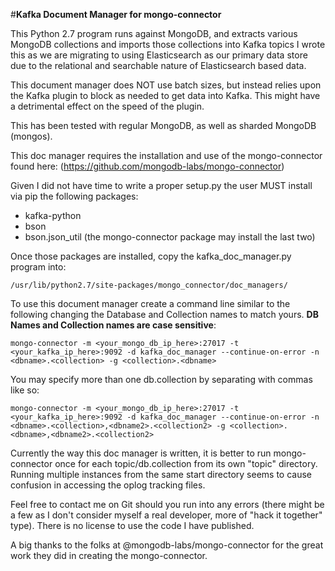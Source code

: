 #**Kafka Document Manager for mongo-connector**

This Python 2.7 program runs against MongoDB, and extracts various MongoDB collections and imports those collections into Kafka topics
I wrote this as we are migrating to using Elasticsearch as our primary data store due to the relational and searchable nature of Elasticsearch based data.

This document manager does NOT use batch sizes, but instead relies upon the Kafka plugin to block as needed to get data into Kafka.  This might have a detrimental effect on the speed of the plugin.

This has been tested with regular MongoDB, as well as sharded MongoDB (mongos).

This doc manager requires the installation and use of the mongo-connector found here:
(https://github.com/mongodb-labs/mongo-connector)

Given I did not have time to write a proper setup.py the user MUST install via pip the following packages:

- kafka-python
- bson
- bson.json_util (the mongo-connector package may install the last two)

Once those packages are installed, copy the kafka_doc_manager.py program into:
```
/usr/lib/python2.7/site-packages/mongo_connector/doc_managers/
```

To use this document manager create a command line similar to the following changing the Database and Collection names to match yours.  **DB Names and Collection names are case sensitive**:
```
mongo-connector -m <your_mongo_db_ip_here>:27017 -t <your_kafka_ip_here>:9092 -d kafka_doc_manager --continue-on-error -n <dbname>.<collection> -g <collection>.<dbname>
```
You may specify more than one db.collection by separating with commas like so:
```
mongo-connector -m <your_mongo_db_ip_here>:27017 -t <your_kafka_ip_here>:9092 -d kafka_doc_manager --continue-on-error -n <dbname>.<collection>,<dbname2>.<collection2> -g <collection>.<dbname>,<dbname2>.<collection2>
```

Currently the way this doc manager is written, it is better to run mongo-connector once for each topic/db.collection from its own "topic" directory.  Running multiple instances from the same start directory seems to cause confusion in accessing the oplog tracking files.

Feel free to contact me on Git should you run into any errors (there might be a few as I don't consider myself a real developer, more of "hack it together" type).   There is no license to use the code I have published.

A big thanks to the folks at @mongodb-labs/mongo-connector for the great work they did in creating the mongo-connector.
